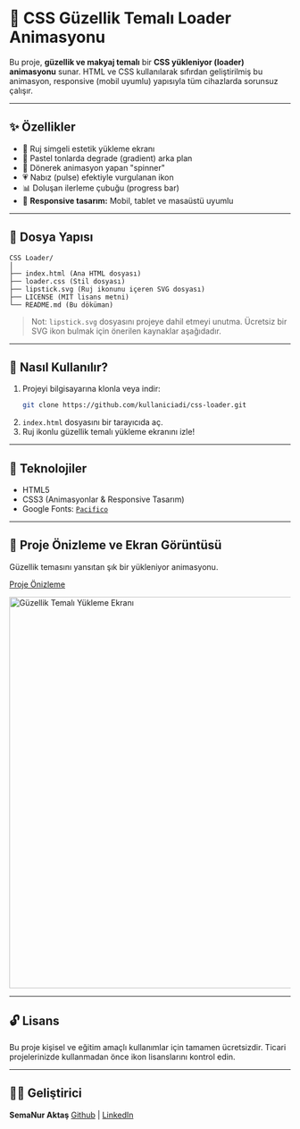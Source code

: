 # 💄 CSS Güzellik Temalı Loader Animasyonu

Bu proje, **güzellik ve makyaj temalı** bir **CSS yükleniyor (loader) animasyonu** sunar. HTML ve CSS kullanılarak sıfırdan geliştirilmiş bu animasyon, responsive (mobil uyumlu) yapısıyla tüm cihazlarda sorunsuz çalışır.

---

## ✨ Özellikler

- 💋 Ruj simgeli estetik yükleme ekranı
- 🎨 Pastel tonlarda degrade (gradient) arka plan
- 🔄 Dönerek animasyon yapan "spinner"
- 💗 Nabız (pulse) efektiyle vurgulanan ikon
- 📊 Doluşan ilerleme çubuğu (progress bar)
- 📱 **Responsive tasarım:** Mobil, tablet ve masaüstü uyumlu

---

## 📁 Dosya Yapısı

```
CSS Loader/
│
├── index.html (Ana HTML dosyası)            
├── loader.css (Stil dosyası)       
├── lipstick.svg (Ruj ikonunu içeren SVG dosyası)
├── LICENSE (MIT lisans metni)
└── README.md (Bu döküman)
```
> Not: `lipstick.svg` dosyasını projeye dahil etmeyi unutma. Ücretsiz bir SVG ikon bulmak için önerilen kaynaklar aşağıdadır.

---

## 🔧 Nasıl Kullanılır?

1. Projeyi bilgisayarına klonla veya indir:
   ```bash
   git clone https://github.com/kullaniciadi/css-loader.git
2. `index.html` dosyasını bir tarayıcıda aç.
3. Ruj ikonlu güzellik temalı yükleme ekranını izle!

---

## 🧪 Teknolojiler

- HTML5
- CSS3 (Animasyonlar & Responsive Tasarım)
- Google Fonts: [`Pacifico`](https://fonts.google.com/specimen/Pacifico)

---

## 📸 Proje Önizleme ve Ekran Görüntüsü

Güzellik temasını yansıtan şık bir yükleniyor animasyonu.

[Proje Önizleme](https://semanurakts.github.io/CSSLoader(index.html))

<img src="CSSLoader.png" alt="Güzellik Temalı Yükleme Ekranı" width="700">

---

## 🔓 Lisans

Bu proje kişisel ve eğitim amaçlı kullanımlar için tamamen ücretsizdir. Ticari projelerinizde kullanmadan önce ikon lisanslarını kontrol edin.

---

## 👩‍💻 Geliştirici

**SemaNur Aktaş** 
[Github](https://github.com/semanurakts) | [LinkedIn](https://www.linkedin.com/in/semanuraktas/)
